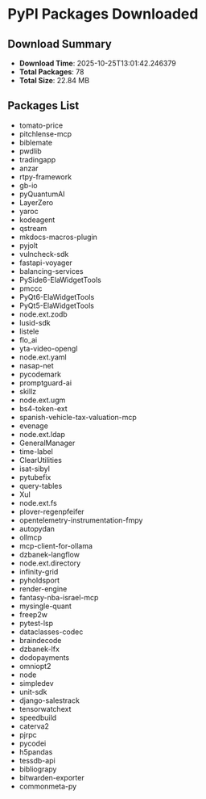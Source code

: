 # PyPI Packages Downloaded

## Download Summary
- **Download Time**: 2025-10-25T13:01:42.246379
- **Total Packages**: 78
- **Total Size**: 22.84 MB

## Packages List
- tomato-price
- pitchlense-mcp
- biblemate
- pwdlib
- tradingapp
- anzar
- rtpy-framework
- gb-io
- pyQuantumAI
- LayerZero
- yaroc
- kodeagent
- qstream
- mkdocs-macros-plugin
- pyjolt
- vulncheck-sdk
- fastapi-voyager
- balancing-services
- PySide6-ElaWidgetTools
- pmccc
- PyQt6-ElaWidgetTools
- PyQt5-ElaWidgetTools
- node.ext.zodb
- lusid-sdk
- listele
- flo_ai
- yta-video-opengl
- node.ext.yaml
- nasap-net
- pycodemark
- promptguard-ai
- skillz
- node.ext.ugm
- bs4-token-ext
- spanish-vehicle-tax-valuation-mcp
- evenage
- node.ext.ldap
- GeneralManager
- time-label
- ClearUtilities
- isat-sibyl
- pytubefix
- query-tables
- Xul
- node.ext.fs
- plover-regenpfeifer
- opentelemetry-instrumentation-fmpy
- autopydan
- ollmcp
- mcp-client-for-ollama
- dzbanek-langflow
- node.ext.directory
- infinity-grid
- pyholdsport
- render-engine
- fantasy-nba-israel-mcp
- mysingle-quant
- freep2w
- pytest-lsp
- dataclasses-codec
- braindecode
- dzbanek-lfx
- dodopayments
- omniopt2
- node
- simpledev
- unit-sdk
- django-salestrack
- tensorwatchext
- speedbuild
- caterva2
- pjrpc
- pycodei
- h5pandas
- tessdb-api
- bibliograpy
- bitwarden-exporter
- commonmeta-py

